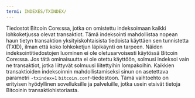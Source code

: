 ```yaml
---
termi: INDEXES/TXINDEX/
---
```


Tiedostot Bitcoin Core:ssa, jotka on omistettu indeksoimaan kaikki lohkoketjussa olevat transaktiot. Tämä indeksointi mahdollistaa nopean haun tietyn transaktion yksityiskohtaisista tiedoista käyttäen sen tunnistetta (TXID), ilman että koko lohkoketjun läpikäynti on tarpeen. Näiden indeksointitiedostojen luominen ei ole oletusarvoisesti käytössä Bitcoin Core:ssa. Jos tätä ominaisuutta ei ole otettu käyttöön, solmusi indeksoi vain ne transaktiot, jotka liittyvät solmuusi liitettyihin lompakoihin. Kaikkien transaktioiden indeksoinnin mahdollistamiseksi sinun on asetettava parametri `-txindex=1` `bitcoin.conf`-tiedostoon. Tämä vaihtoehto on erityisen hyödyllinen sovelluksille ja palveluille, jotka usein etsivät tietoja Bitcoinin transaktiohistoriasta.